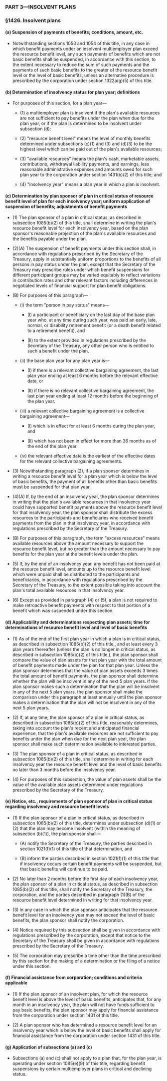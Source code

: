 ### PART 3—INSOLVENT PLANS

### §1426. Insolvent plans
#### (a) Suspension of payments of benefits; conditions, amount, etc.
* Notwithstanding sections 1053 and 1054 of this title, in any case in which benefit payments under an insolvent multiemployer plan exceed the resource benefit level, any such payments of benefits which are not basic benefits shall be suspended, in accordance with this section, to the extent necessary to reduce the sum of such payments and the payments of such basic benefits to the greater of the resource benefit level or the level of basic benefits, unless an alternative procedure is prescribed by the corporation under section 1322a(g)(5) of this title.

#### (b) Determination of insolvency status for plan year; definitions
* For purposes of this section, for a plan year—

  * (1) a multiemployer plan is insolvent if the plan's available resources are not sufficient to pay benefits under the plan when due for the plan year, or if the plan is determined to be insolvent under subsection (d);

  * (2) "resource benefit level" means the level of monthly benefits determined under subsections (c)(1) and (3) and (d)(3) to be the highest level which can be paid out of the plan's available resources;

  * (3) "available resources" means the plan's cash, marketable assets, contributions, withdrawal liability payments, and earnings, less reasonable administrative expenses and amounts owed for such plan year to the corporation under section 1431(b)(2) of this title; and

  * (4) "insolvency year" means a plan year in which a plan is insolvent.

#### (c) Determination by plan sponsor of plan in critical status of resource benefit level of plan for each insolvency year; uniform application of suspension of benefits; adjustments of benefit payments
* (1) The plan sponsor of a plan in critical status, as described in subsection 1085(b)(2) of this title, shall determine in writing the plan's resource benefit level for each insolvency year, based on the plan sponsor's reasonable projection of the plan's available resources and the benefits payable under the plan.

* (2)(A) The suspension of benefit payments under this section shall, in accordance with regulations prescribed by the Secretary of the Treasury, apply in substantially uniform proportions to the benefits of all persons in pay status under the plan, except that the Secretary of the Treasury may prescribe rules under which benefit suspensions for different participant groups may be varied equitably to reflect variations in contribution rates and other relevant factors including differences in negotiated levels of financial support for plan benefit obligations.

* (B) For purposes of this paragraph—

  * (i) the term "person in pay status" means—

    * (I) a participant or beneficiary on the last day of the base plan year who, at any time during such year, was paid an early, late, normal, or disability retirement benefit (or a death benefit related to a retirement benefit), and

    * (II) to the extent provided in regulations prescribed by the Secretary of the Treasury, any other person who is entitled to such a benefit under the plan.


  * (ii) the base plan year for any plan year is—

    * (I) if there is a relevant collective bargaining agreement, the last plan year ending at least 6 months before the relevant effective date, or

    * (II) if there is no relevant collective bargaining agreement, the last plan year ending at least 12 months before the beginning of the plan year.


  * (iii) a relevant collective bargaining agreement is a collective bargaining agreement—

    * (I) which is in effect for at least 6 months during the plan year, and

    * (II) which has not been in effect for more than 36 months as of the end of the plan year.


  * (iv) the relevant effective date is the earliest of the effective dates for the relevant collective bargaining agreements.


* (3) Notwithstanding paragraph (2), if a plan sponsor determines in writing a resource benefit level for a plan year which is below the level of basic benefits, the payment of all benefits other than basic benefits must be suspended for that plan year.

* (4)(A) If, by the end of an insolvency year, the plan sponsor determines in writing that the plan's available resources in that insolvency year could have supported benefit payments above the resource benefit level for that insolvency year, the plan sponsor shall distribute the excess resources to the participants and beneficiaries who received benefit payments from the plan in that insolvency year, in accordance with regulations prescribed by the Secretary of the Treasury.

* (B) For purposes of this paragraph, the term "excess resources" means available resources above the amount necessary to support the resource benefit level, but no greater than the amount necessary to pay benefits for the plan year at the benefit levels under the plan.

* (5) If, by the end of an insolvency year, any benefit has not been paid at the resource benefit level, amounts up to the resource benefit level which were unpaid shall be distributed to the participants and beneficiaries, in accordance with regulations prescribed by the Secretary of the Treasury, to the extent possible taking into account the plan's total available resources in that insolvency year.

* (6) Except as provided in paragraph (4) or (5), a plan is not required to make retroactive benefit payments with respect to that portion of a benefit which was suspended under this section.

#### (d) Applicability and determinations respecting plan assets; time for determinations of resource benefit level and level of basic benefits
* (1) As of the end of the first plan year in which a plan is in critical status, as described in subsection 1085(b)(2) of this title,, and at least every 3 plan years thereafter (unless the plan is no longer in critical status, as described in subsection 1085(b)(2) of this title,), the plan sponsor shall compare the value of plan assets for that plan year with the total amount of benefit payments made under the plan for that plan year. Unless the plan sponsor determines that the value of plan assets exceeds 3 times the total amount of benefit payments, the plan sponsor shall determine whether the plan will be insolvent in any of the next 5 plan years. If the plan sponsor makes such a determination that the plan will be insolvent in any of the next 5 plan years, the plan sponsor shall make the comparison under this paragraph at least annually until the plan sponsor makes a determination that the plan will not be insolvent in any of the next 5 plan years.

* (2) If, at any time, the plan sponsor of a plan in critical status, as described in subsection 1085(b)(2) of this title, reasonably determines, taking into account the plan's recent and anticipated financial experience, that the plan's available resources are not sufficient to pay benefits under the plan when due for the next plan year, the plan sponsor shall make such determination available to interested parties.

* (3) The plan sponsor of a plan in critical status, as described in subsection 1085(b)(2) of this title, shall determine in writing for each insolvency year the resource benefit level and the level of basic benefits no later than 3 months before the insolvency year.

* (4) For purposes of this subsection, the value of plan assets shall be the value of the available plan assets determined under regulations prescribed by the Secretary of the Treasury.

#### (e) Notice, etc., requirements of plan sponsor of plan in critical status regarding insolvency and resource benefit levels
* (1) If the plan sponsor of a plan in critical status, as described in subsection 1085(b)(2) of this title, determines under subsection (d)(1) or (2) that the plan may become insolvent (within the meaning of subsection (b)(1)), the plan sponsor shall—

  * (A) notify the Secretary of the Treasury, the parties described in section 1021(f)(1) of this title of that determination, and

  * (B) inform the parties described in section 1021(f)(1) of this title that if insolvency occurs certain benefit payments will be suspended, but that basic benefits will continue to be paid.


* (2) No later than 2 months before the first day of each insolvency year, the plan sponsor of a plan in critical status, as described in subsection 1085(b)(2) of this title, shall notify the Secretary of the Treasury, the corporation, and the parties described in paragraph (1)(B) of the resource benefit level determined in writing for that insolvency year.

* (3) In any case in which the plan sponsor anticipates that the resource benefit level for an insolvency year may not exceed the level of basic benefits, the plan sponsor shall notify the corporation.

* (4) Notice required by this subsection shall be given in accordance with regulations prescribed by the corporation, except that notice to the Secretary of the Treasury shall be given in accordance with regulations prescribed by the Secretary of the Treasury.

* (5) The corporation may prescribe a time other than the time prescribed by this section for the making of a determination or the filing of a notice under this section.

#### (f) Financial assistance from corporation; conditions and criteria applicable
* (1) If the plan sponsor of an insolvent plan, for which the resource benefit level is above the level of basic benefits, anticipates that, for any month in an insolvency year, the plan will not have funds sufficient to pay basic benefits, the plan sponsor may apply for financial assistance from the corporation under section 1431 of this title.

* (2) A plan sponsor who has determined a resource benefit level for an insolvency year which is below the level of basic benefits shall apply for financial assistance from the corporation under section 1431 of this title.

#### (g) Application of subsections (a) and (c)
* Subsections (a) and (c) shall not apply to a plan that, for the plan year, is operating under section 1085(e)(9) of this title, regarding benefit suspensions by certain multiemployer plans in critical and declining status.